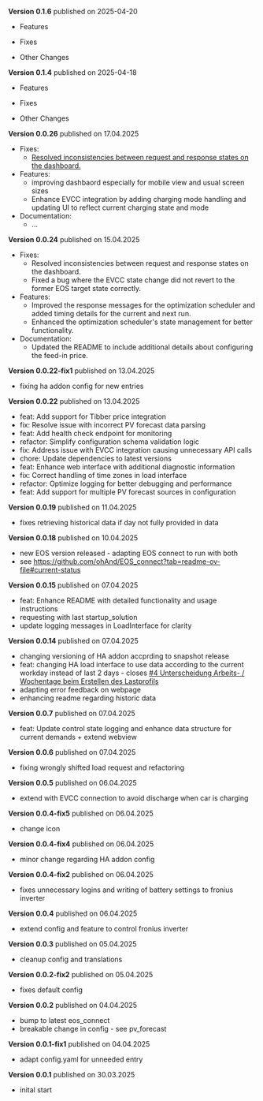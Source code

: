 **Version 0.1.6** published on 2025-04-20
- Features

- Fixes

- Other Changes


**Version 0.1.4** published on 2025-04-18
- Features

- Fixes

- Other Changes


**Version 0.0.26** published on 17.04.2025
- Fixes:
    - [Resolved inconsistencies between request and response states on the dashboard.](https://github.com/ohAnd/EOS_connect/issues/14)
- Features:
    - improving dashbaord especially for mobile view and usual screen sizes
    - Enhance EVCC integration by adding charging mode handling and updating UI to reflect current charging state and mode
- Documentation:
    - ...

**Version 0.0.24** published on 15.04.2025
- Fixes:
    - Resolved inconsistencies between request and response states on the dashboard.
    - Fixed a bug where the EVCC state change did not revert to the former EOS target state correctly.
- Features:
    - Improved the response messages for the optimization scheduler and added timing details for the current and next run.
    - Enhanced the optimization scheduler's state management for better functionality.
- Documentation:
    - Updated the README to include additional details about configuring the feed-in price.

**Version 0.0.22-fix1** published on 13.04.2025
- fixing ha addon config for new entries
  
**Version 0.0.22** published on 13.04.2025
- feat: Add support for Tibber price integration
- fix: Resolve issue with incorrect PV forecast data parsing
- feat: Add health check endpoint for monitoring
- refactor: Simplify configuration schema validation logic
- fix: Address issue with EVCC integration causing unnecessary API calls
- chore: Update dependencies to latest versions
- feat: Enhance web interface with additional diagnostic information
- fix: Correct handling of time zones in load interface
- refactor: Optimize logging for better debugging and performance
- feat: Add support for multiple PV forecast sources in configuration

**Version 0.0.19** published on 11.04.2025
- fixes retrieving historical data if day not fully provided in data

**Version 0.0.18** published on 10.04.2025
- new EOS version released - adapting EOS connect to run with both
- see https://github.com/ohAnd/EOS_connect?tab=readme-ov-file#current-status

**Version 0.0.15** published on 07.04.2025
- feat: Enhance README with detailed functionality and usage instructions
- requesting with last startup_solution
- update logging messages in LoadInterface for clarity

**Version 0.0.14** published on 07.04.2025
- changing versioning of HA addon accprding to snapshot release
- feat: changing HA load interface to use data according to the current workday instead of last 2 days - closes [#4 Unterscheidung Arbeits- / Wochentage beim Erstellen des Lastprofils](https://github.com/ohAnd/EOS_connect/issues/4)
- adapting error feedback on webpage
- enhancing readme regarding historic data

**Version 0.0.7** published on 07.04.2025
- feat: Update control state logging and enhance data structure for current demands + extend webview

**Version 0.0.6** published on 07.04.2025
- fixing wrongly shifted load request and refactoring

**Version 0.0.5** published on 06.04.2025
- extend with EVCC connection to avoid discharge when car is charging

**Version 0.0.4-fix5** published on 06.04.2025
- change icon

**Version 0.0.4-fix4** published on 06.04.2025
- minor change regarding HA addon config

**Version 0.0.4-fix2** published on 06.04.2025
- fixes unnecessary logins and writing of battery settings to fronius inverter

**Version 0.0.4** published on 06.04.2025
- extend config and feature to control fronius inverter

**Version 0.0.3** published on 05.04.2025
- cleanup config and translations

**Version 0.0.2-fix2** published on 05.04.2025
- fixes default config

**Version 0.0.2** published on 04.04.2025
- bump to latest eos_connect
- breakable change in config - see pv_forecast

**Version 0.0.1-fix1** published on 04.04.2025
- adapt config.yaml for unneeded entry

**Version 0.0.1** published on 30.03.2025
- inital start
